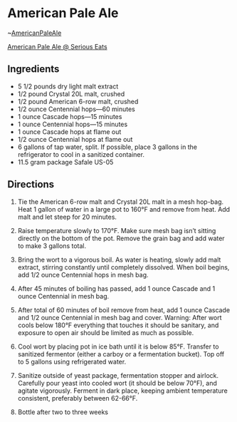 # American Pale Ale

~[AmericanPaleAle](https://www.seriouseats.com/recipes/images/20110108-131816-American-Pale-Ale-Homebrew.jpg)

<a href="https://www.seriouseats.com/recipes/2011/01/homebrewing-pale-ale-for-beginners-extract.html" target="_blank">American Pale Ale @ Serious Eats</a>

## Ingredients

*  5 1/2 pounds dry light malt extract
*  1/2 pound Crystal 20L malt, crushed
*  1/2 pound American 6-row malt, crushed
*  1/2 ounce Centennial hops—60 minutes
*  1 ounce Cascade hops—15 minutes
*  1 ounce Centennial hops—15 minutes
*  1 ounce Cascade hops at flame out
*  1/2 ounce Centennial hops at flame out
*  6 gallons of tap water, split. If possible, place 3 gallons in the refrigerator to cool in a sanitized container.
*  11.5 gram package Safale US-05

## Directions

1.  Tie the American 6-row malt and Crystal 20L malt in a mesh hop-bag. Heat 1 gallon of water in a large pot to 160°F and remove from heat. Add malt and let steep for 20 minutes.

2.  Raise temperature slowly to 170°F. Make sure mesh bag isn’t sitting directly on the bottom of the pot. Remove the grain bag and add water to make 3 gallons total.

3.  Bring the wort to a vigorous boil. As water is heating, slowly add malt extract, stirring constantly until completely dissolved. When boil begins, add 1/2 ounce Centennial hops in mesh bag.
    
4.  After 45 minutes of boiling has passed, add 1 ounce Cascade and 1 ounce Centennial in mesh bag.
    
5.  After total of 60 minutes of boil remove from heat, add 1 ounce Cascade and 1/2 ounce Centennial in mesh bag and cover. Warning: After wort cools below 180°F everything that touches it should be sanitary, and exposure to open air should be limited as much as possible.
    
6.  Cool wort by placing pot in ice bath until it is below 85°F. Transfer to sanitized fermentor (either a carboy or a fermentation bucket). Top off to 5 gallons using refrigerated water.
    
7.  Sanitize outside of yeast package, fermentation stopper and airlock. Carefully pour yeast into cooled wort (it should be below 70°F), and agitate vigorously. Ferment in dark place, keeping ambient temperature consistent, preferably between 62-66°F.
    
8.  Bottle after two to three weeks

    
